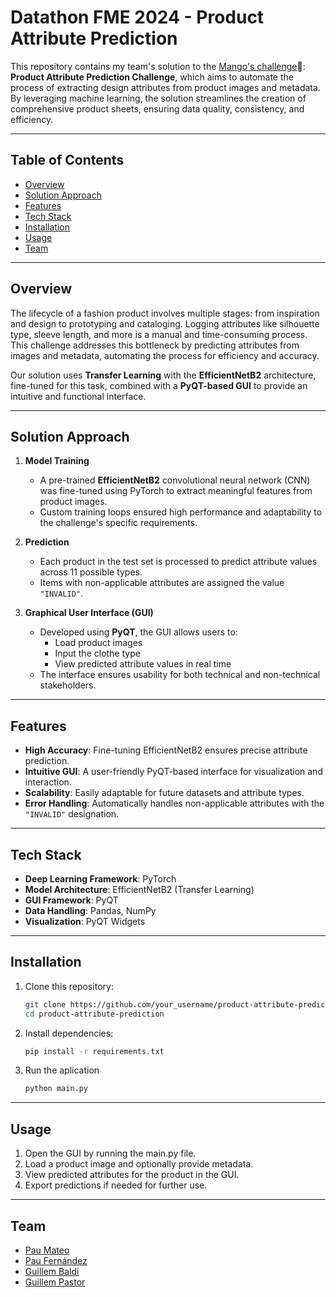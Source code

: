 # Datathon FME 2024 - Product Attribute Prediction

This repository contains my team's solution to the [Mango's challenge](https://www.kaggle.com/t/6658f489d3d8447dba8d0c04196cfd07)🥭: **Product Attribute Prediction Challenge**, which aims to automate the process of extracting design attributes from product images and metadata. By leveraging machine learning, the solution streamlines the creation of comprehensive product sheets, ensuring data quality, consistency, and efficiency.  

---

## Table of Contents  
- [Overview](#overview)  
- [Solution Approach](#solution-approach)  
- [Features](#features)  
- [Tech Stack](#tech-stack)  
- [Installation](#installation)  
- [Usage](#usage)
- [Team](#team)  

---

## Overview  
The lifecycle of a fashion product involves multiple stages: from inspiration and design to prototyping and cataloging. Logging attributes like silhouette type, sleeve length, and more is a manual and time-consuming process. This challenge addresses this bottleneck by predicting attributes from images and metadata, automating the process for efficiency and accuracy.

Our solution uses **Transfer Learning** with the **EfficientNetB2** architecture, fine-tuned for this task, combined with a **PyQT-based GUI** to provide an intuitive and functional interface.

---

## Solution Approach  

1. **Model Training**  
   - A pre-trained **EfficientNetB2** convolutional neural network (CNN) was fine-tuned using PyTorch to extract meaningful features from product images.  
   - Custom training loops ensured high performance and adaptability to the challenge's specific requirements.  

2. **Prediction**  
   - Each product in the test set is processed to predict attribute values across 11 possible types.  
   - Items with non-applicable attributes are assigned the value `"INVALID"`.  

3. **Graphical User Interface (GUI)**  
   - Developed using **PyQT**, the GUI allows users to:  
     - Load product images  
     - Input the clothe type  
     - View predicted attribute values in real time
   - The interface ensures usability for both technical and non-technical stakeholders.  

---

## Features  

- **High Accuracy**: Fine-tuning EfficientNetB2 ensures precise attribute prediction.  
- **Intuitive GUI**: A user-friendly PyQT-based interface for visualization and interaction.  
- **Scalability**: Easily adaptable for future datasets and attribute types.  
- **Error Handling**: Automatically handles non-applicable attributes with the `"INVALID"` designation.  

---

## Tech Stack  

- **Deep Learning Framework**: PyTorch  
- **Model Architecture**: EfficientNetB2 (Transfer Learning)  
- **GUI Framework**: PyQT  
- **Data Handling**: Pandas, NumPy  
- **Visualization**: PyQT Widgets  

---

## Installation  

1. Clone this repository:  
   ```bash  
   git clone https://github.com/your_username/product-attribute-prediction.git  
   cd product-attribute-prediction
2. Install dependencies:
   ```bash
   pip install -r requirements.txt
3. Run the aplication
   ```bash
   python main.py

---

## Usage
1. Open the GUI by running the main.py file.
2. Load a product image and optionally provide metadata.
3. View predicted attributes for the product in the GUI.
4. Export predictions if needed for further use.

---

## Team
- [Pau Mateo](https://github.com/PauMateo)
- [Pau Fernández](https://github.com/gbg4812)
- [Guillem Baldi](https://github.com/guillempastor1)
- [Guillem Pastor](https://github.com/PauFdz)
    
